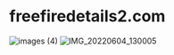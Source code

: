 # freefiredetails2.com
![images (4)](https://user-images.githubusercontent.com/106867923/172043299-9c570140-95ba-4b47-9700-c33747d80b8c.jpeg)
![IMG_20220604_130005](https://user-images.githubusercontent.com/106867923/172043336-a996d45e-12ca-4deb-a587-5bd8e7371056.jpg)

